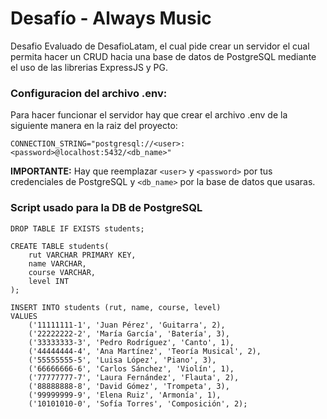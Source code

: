 # Desafío - Always Music

Desafio Evaluado de DesafioLatam, el cual pide crear un servidor el cual permita hacer un CRUD hacia una base de datos de PostgreSQL mediante el uso de las librerias ExpressJS y PG.

### Configuracion del archivo .env:
Para hacer funcionar el servidor hay que crear el archivo .env de la siguiente manera en la raiz del proyecto:
```
CONNECTION_STRING="postgresql://<user>:<password>@localhost:5432/<db_name>"
```
**IMPORTANTE:** Hay que reemplazar ```<user>``` y ```<password>``` por tus credenciales de PostgreSQL y ```<db_name>``` por la base de datos que usaras.

### Script usado para la DB de PostgreSQL
```
DROP TABLE IF EXISTS students;

CREATE TABLE students(
    rut VARCHAR PRIMARY KEY,
    name VARCHAR,
    course VARCHAR,
    level INT
);

INSERT INTO students (rut, name, course, level)
VALUES
    ('11111111-1', 'Juan Pérez', 'Guitarra', 2),
    ('22222222-2', 'María García', 'Batería', 3),
    ('33333333-3', 'Pedro Rodríguez', 'Canto', 1),
    ('44444444-4', 'Ana Martínez', 'Teoría Musical', 2),
    ('55555555-5', 'Luisa López', 'Piano', 3),
    ('66666666-6', 'Carlos Sánchez', 'Violín', 1),
    ('77777777-7', 'Laura Fernández', 'Flauta', 2),
    ('88888888-8', 'David Gómez', 'Trompeta', 3),
    ('99999999-9', 'Elena Ruiz', 'Armonía', 1),
    ('10101010-0', 'Sofía Torres', 'Composición', 2);
	
```